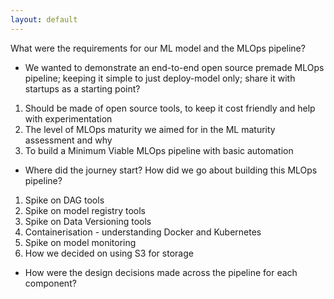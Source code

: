 ```yaml
---
layout: default
---
```


What were the requirements for our ML model and the MLOps pipeline?

- We wanted to demonstrate an end-to-end open source premade MLOps pipeline; keeping it simple to just deploy-model only; share it with startups as a starting point?
1. Should be made of open source tools, to keep it cost friendly and help with experimentation
2. The level of MLOps maturity we aimed for in the ML maturity assessment and why
3. To build a Minimum Viable MLOps pipeline with basic automation

- Where did the journey start? How did we go about building this MLOps pipeline?
1. Spike on DAG tools
2. Spike on model registry tools
3. Spike on Data Versioning tools
4. Containerisation - understanding Docker and Kubernetes
5. Spike on model monitoring
6. How we decided on using S3 for storage

- How were the design decisions made across the pipeline for each component?
